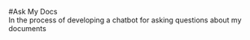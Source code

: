 #Ask My Docs
<br> In the process of developing a chatbot for asking questions about my documents </br>
